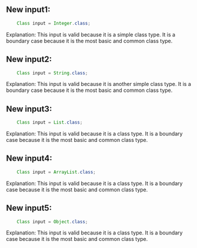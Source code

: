 ## New input1:
```java
    Class input = Integer.class;
```
Explanation: This input is valid because it is a simple class type. It is a boundary case because it is the most basic and common class type.

## New input2:
```java
    Class input = String.class;
```
Explanation: This input is valid because it is another simple class type. It is a boundary case because it is the most basic and common class type.

## New input3:
```java
    Class input = List.class;
```
Explanation: This input is valid because it is a class type. It is a boundary case because it is the most basic and common class type.

## New input4:
```java
    Class input = ArrayList.class;
```
Explanation: This input is valid because it is a class type. It is a boundary case because it is the most basic and common class type.

## New input5:
```java
    Class input = Object.class;
```
Explanation: This input is valid because it is a class type. It is a boundary case because it is the most basic and common class type.
